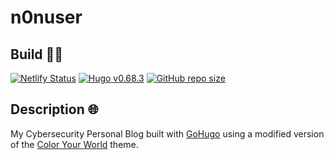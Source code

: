 # n0nuser

## Build 👨‍💻

[![Netlify Status](https://api.netlify.com/api/v1/badges/380b45e4-2dd9-4ac6-acca-0341b61ee29b/deploy-status)](https://app.netlify.com/sites/n0nuser/deploys)
[![Hugo v0.68.3](https://img.shields.io/badge/hugo-0.68.3-ff4088?logo=hugo&logoColor=white)](https://github.com/gohugoio/hugo)
[![GitHub repo size](https://img.shields.io/github/repo-size/n0nuser/blog?color=009cdf&label=repo%20size&logo=git&logoColor=white)](https://github.com/n0nuser/blog)


## Description 🌐

My Cybersecurity Personal Blog built with [GoHugo](https://gohugo.io/) using a modified version of the [Color Your World](https://themes.gohugo.io/hugo-theme-color-your-world/) theme.
